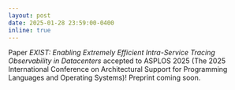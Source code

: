 ```yaml
---
layout: post
date: 2025-01-28 23:59:00-0400
inline: true
---
```


Paper *EXIST: Enabling Extremely Efficient Intra-Service Tracing Observability in Datacenters* accepted to ASPLOS 2025 (The 2025 International Conference on Architectural Support for Programming Languages and Operating Systems)! Preprint coming soon.
